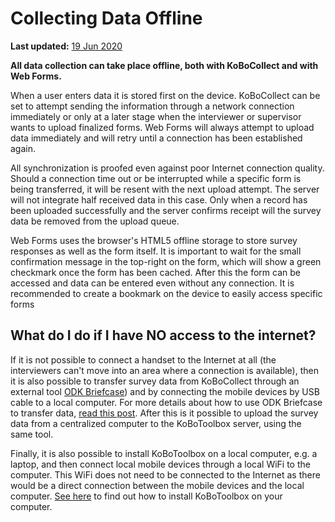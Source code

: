 # Collecting Data Offline
**Last updated:** <a href="https://github.com/kobotoolbox/docs/blob/d5cdd698b4a91c3c45216f5a0f91ff7f0704a495/source/data-offline.md" class="reference">19 Jun 2020</a>

**All data collection can take place offline, both with KoBoCollect and with Web Forms.** 

When a user enters data it is stored first on the device. KoBoCollect can be set to attempt sending the information through a network connection immediately or only at a later stage when the interviewer or supervisor wants to upload finalized forms. Web Forms will always attempt to upload data immediately and will retry until a connection has been established again.
 
All synchronization is proofed even against poor Internet connection quality. Should a connection time out or be interrupted while a specific form is being transferred, it will be resent with the next upload attempt. The server will not integrate half received data in this case. Only when a record has been uploaded successfully and the server confirms receipt will the survey data be removed from the upload queue.
 
Web Forms uses the browser's HTML5 offline storage to store survey responses as well as the form itself. It is important to wait for the small confirmation message in the top-right on the form, which will show a green checkmark once the form has been cached. After this the form can be accessed and data can be entered even without any connection. It is recommended to create a bookmark on the device to easily access specific forms
 
## What do I do if I have NO access to the internet?

If it is not possible to connect a handset to the Internet at all (the interviewers can't move into an area where a connection is available), then it is also possible to transfer survey data from KoBoCollect through an external tool [ODK Briefcase](https://docs.getodk.org/briefcase-intro)) and by connecting the mobile devices by USB cable to a local computer. For more details about how to use ODK Briefcase to transfer data, [read this post](https://blog.cartong.org/2016/03/11/migration-odk-platforms). After this is it possible to upload the survey data from a centralized computer to the KoBoToolbox server, using the same tool.
 
Finally, it is also possible to install KoBoToolbox on a local computer, e.g. a laptop, and then connect local mobile devices through a local WiFi to the computer. This WiFi does not need to be connected to the Internet as there would be a direct connection between the mobile devices and the local computer. [See here](kobo_local_computer.md) to find out how to install KoBoToolbox on your computer.
